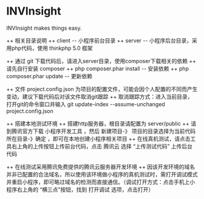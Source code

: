# INVInsight
INVInsight makes things easy.

++ 相关目录说明
	++ client   -- 小程序前台目录
	++ server   -- 小程序后台目录，采用php代码，使用 thinkphp 5.0 框架

++ 通过 git 下载代码后，请进入server目录，使用composer下载相关的依赖
	++ 请先自行安装 composer 
	++ php composer.phar install  -- 安装依赖
	++ php composer.phar update   -- 更新依赖

++ 文件 project.config.json 为项目的配置文件，可能会因个人配置的不同而产生变动，建议下载代码后对该文件取消git跟踪
	++ 取消跟踪方式：进入当前目录，打开git的命令窗口并输入 git update-index --assume-unchanged project.config.json

++ 搭建本地测试环境
	++ 搭建http服务器，根目录请配置为 server/public
	++ 请到腾讯官方下载 小程序开发工具 ，然后 新建项目-》 项目的目录选择为当前代码所在目录-》确定 ，即可在本地创建小程序相关项目
	++ 在线真机测试，请点击工具右上角的上传按钮上传前台代码，点击 腾讯云 选择 “上传测试代码” 上传后台代码

++ 在线测试采用腾讯免费提供的腾讯云服务器开发环境
	++ 因该开发环境的域名并非已配置的合法域名，所以使用该环境做小程序的真机测试时，需打开调试模式并重启小程序，即可略过域名的检测而直接通信。（调试打开方式：点击手机上小程序右上角的 “横三点”按钮，找到 打开调试 选项，点击打开）